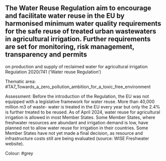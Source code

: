 ## The Water Reuse Regulation aim to encourage and facilitate water reuse in the EU by harmonised minimum water quality requirements for the safe reuse of treated urban wastewaters in agricultural irrigation. Further requirements are set for monitoring, risk management, transparency and permits
on production and supply of reclaimed water for agricultural irrigation
Regulation 2020/741 (‘Water reuse Regulation’)

Thematic area: #TA7_Towards_a_zero_pollution_ambition_for_a_toxic_free_environment

Assessment: Before the introduction of the Regulation, the EU was not equipped with a legislative framework for water reuse. More than 40,000 million m3 of waste- water is treated in the EU every year but only the 2.4% is further treated to be reused. As of April 2024, water reuse for agricultural irrigation is allowed in most Member States. Some Member States, where freshwater resources are abundant and irrigation demand is low, have planned not to allow water reuse for irrigation in their countries. Some Member States have not yet made a final decision, as resource and infrastructure costs still are being evaluated (source: WISE Freshwater website).

Colour: #grey